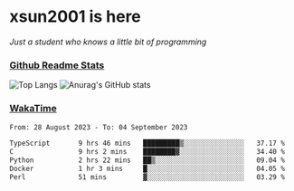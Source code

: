 # xsun2001 is here

*Just a student who knows a little bit of programming*

### [Github Readme Stats](https://github.com/anuraghazra/github-readme-stats)

![Top Langs](https://github-readme-stats.vercel.app/api/top-langs/?username=xsun2001&layout=compact&theme=radical) ![Anurag's GitHub stats](https://github-readme-stats.vercel.app/api?username=xsun2001&show_icons=true&theme=radical)

### [WakaTime](https://wakatime.com)

<!--START_SECTION:waka-->

```txt
From: 28 August 2023 - To: 04 September 2023

TypeScript       9 hrs 46 mins   █████████▒░░░░░░░░░░░░░░░   37.17 %
C                9 hrs 2 mins    ████████▓░░░░░░░░░░░░░░░░   34.40 %
Python           2 hrs 22 mins   ██▒░░░░░░░░░░░░░░░░░░░░░░   09.04 %
Docker           1 hr 3 mins     █░░░░░░░░░░░░░░░░░░░░░░░░   04.05 %
Perl             51 mins         ▓░░░░░░░░░░░░░░░░░░░░░░░░   03.29 %
```

<!--END_SECTION:waka-->

